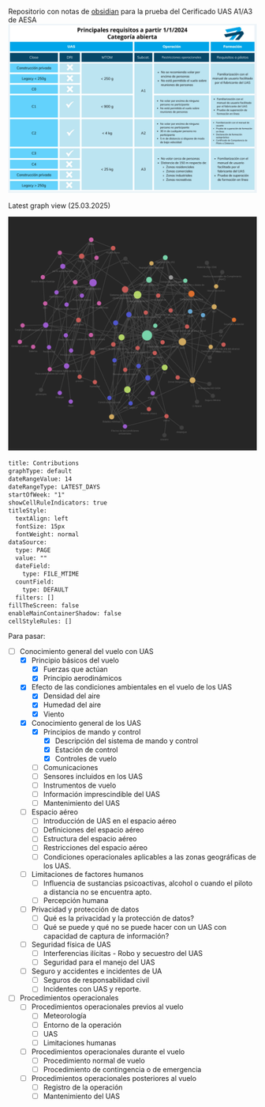 
Repositorio con notas de <a href="https://obsidian.md/">obsidian</a> para la prueba del Cerificado UAS A1/A3 de AESA
<img src="attachments/Pasted image 20250323000819.png">

Latest graph view (25.03.2025)

<img src="attachments/Pasted image 20250326214539.png">

```contributionGraph
title: Contributions
graphType: default
dateRangeValue: 14
dateRangeType: LATEST_DAYS
startOfWeek: "1"
showCellRuleIndicators: true
titleStyle:
  textAlign: left
  fontSize: 15px
  fontWeight: normal
dataSource:
  type: PAGE
  value: ""
  dateField:
    type: FILE_MTIME
  countField:
    type: DEFAULT
  filters: []
fillTheScreen: false
enableMainContainerShadow: false
cellStyleRules: []

```
Para pasar:
- [ ] Conocimiento general del vuelo con UAS
	- [x] Principio básicos del vuelo
		- [x] Fuerzas que actúan
		- [x] Principio aerodinámicos
	- [x] Efecto de las condiciones ambientales en el vuelo de los UAS
		- [x] Densidad del aire
		- [x] Humedad del aire
		- [x] Viento
	- [x] Conocimiento general de los UAS
		- [x] Principios de mando y control
			- [x] Descripción del sistema de mando y control
			- [x] Estación de control
			- [x] Controles de vuelo
		- [ ] Comunicaciones
		- [ ] Sensores incluidos en los UAS
		- [ ] Instrumentos de vuelo
		- [ ] Información imprescindible del UAS
		- [ ] Mantenimiento del UAS
	- [ ] Espacio aéreo
		- [ ] Introducción de UAS en el espacio aéreo
		- [ ] Definiciones del espacio aéreo
		- [ ] Estructura del espacio aéreo
		- [ ] Restricciones del espacio aéreo
		- [ ] Condiciones operacionales aplicables a las zonas geográficas de los UAS.
	- [ ] Limitaciones de factores humanos
		- [ ] Influencia de sustancias psicoactivas, alcohol o cuando el piloto a distancia no se encuentra apto.
		- [ ] Percepción humana
	- [ ] Privacidad y protección de datos
		- [ ] Qué es la privacidad y la protección de datos?
		- [ ] Qué se puede y qué no se puede hacer con un UAS con capacidad de captura de información?
	- [ ] Seguridad física de UAS
		- [ ] Interferencias ilícitas - Robo y secuestro del UAS
		- [ ] Seguridad para el manejo del UAS
	- [ ] Seguro y accidentes e incidentes de UA
		- [ ] Seguros de responsabilidad civil
		- [ ] Incidentes con UAS y reporte.
- [ ] Procedimientos operacionales
	- [ ] Procedimientos operacionales previos al vuelo
		- [ ] Meteorología
		- [ ] Entorno de la operación
		- [ ] UAS
		- [ ] Limitaciones humanas
	- [ ] Procedimientos operacionales durante el vuelo
		- [ ] Procedimiento normal de vuelo
		- [ ] Procedimiento de contingencia o de emergencia
	- [ ] Procedimientos operacionales posteriores al vuelo
		- [ ] Registro de la operación
		- [ ] Mantenimiento del UAS